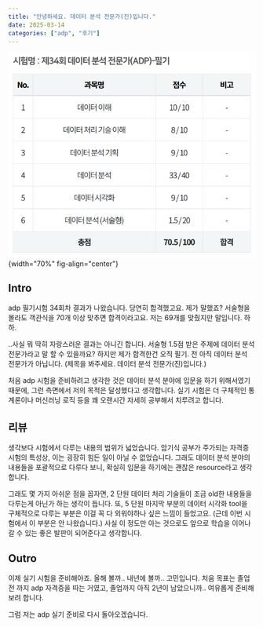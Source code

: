 ```yaml
---
title: "안녕하세요. 데이터 분석 전문가(진)입니다."
date: 2025-03-14
categories: ["adp", "후기"]
---
```


![시험 결과](img/2025-03-14-19-04-59.png){width="70%" fig-align="center"}

## Intro

adp 필기시험 34회차 결과가 나왔습니다.
당연히 합격했고요. 제가 말했죠? 서술형을 몰라도 객관식을 70개 이상 맞추면 합격이라고요.
저는 69개를 맞췄지만 말입니다. 하하.

..사실 뭐 딱히 자랑스러운 결과는 아니긴 합니다.
서술형 1.5점 받은 주제에 데이터 분석 전문가라고 말 할 수 있을까요?
하지만 제가 합격한건 오직 필기. 전 아직 데이터 분석 전문가가 아닙니다. (제목을 봐주세요. 데이터 분석 전문가(진)입니다.)

처음 adp 시험을 준비하려고 생각한 것은 데이터 분석 분야에 입문을 하기 위해서였기 때문에, 그런 측면에서 저의 목적은 달성했다고 생각합니다.
실기 시험은 더 구체적인 통계론이나 머신러닝 로직 등을 꽤 오랜시간 자세히 공부해서 치루려고 합니다.

## 리뷰

생각보다 시험에서 다루는 내용의 범위가 넓었습니다.
암기식 공부가 주가되는 자격증 시험의 특성상, 이는 굉장히 힘든 일이 아닐 수 없었습니다.
그래도 데이터 분석 분야의 내용들을 포괄적으로 다루다 보니, 확실히 입문을 하기에는 괜찮은 resource라고 생각합니다.

그래도 몇 가지 아쉬운 점을 꼽자면, 2 단원 데이터 처리 기술들이 조금 old한 내용들을 다루는게 아닌가 하는 생각이 듭니다.
또, 5 단원 마지막 부분의 데이터 시각화 tool을 구체적으로 다루는 부분은 이걸 꼭 다 외워야하나 싶은 느낌이 들었고요. (근데 이번 시험에서 이 부분은 안 나왔습니다.)
사실 이 정도만 아는 것으로도 앞으로 학습을 이어나갈 수 있는 좋은 발판이 되어준다고 생각합니다.

## Outro

이제 실기 시험을 준비해야죠.
올해 볼까.. 내년에 볼까.. 고민입니다.
처음 목표는 졸업 전 까지 adp 자격증을 따는 거였고, 졸업까지 아직 2년이 남았으니까.. 여유롭게 준비해보려 합니다.

그럼 저는 adp 실기 준비로 다시 돌아오겠습니다.
